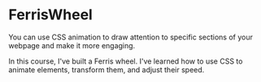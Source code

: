 # FerrisWheel

<p>You can use CSS animation to draw attention to specific sections of your webpage and make it more engaging.</p>

<p>In this course, I've built a Ferris wheel. I've learned how to use CSS to animate elements, transform them, and adjust their speed.</p>
